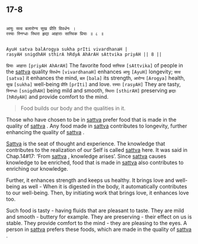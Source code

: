 ## 17-8


```shloka-sa

आयुः सत्व बलारोग्य सुख प्रीति विवर्धनः ।
रस्याः स्निग्धाः स्थिरा हृद्या आहाराः सात्त्विक प्रियाः ॥ ८ ॥

```
```shloka-sa-hk

AyuH satva balArogya sukha prIti vivardhanaH |
rasyAH snigdhAH sthirA hRdyA AhArAH sAttvika priyAH || 8 ||

```
`प्रियाः आहाराः` `[priyAH AhArAH]` The favorite food `सात्त्विक` `[sAttvika]` of people in the 
[sattva](14-6.md#sattva)
 quality `विवर्धनः` `[vivardhanaH]` enhances `आयुः` `[AyuH]` longevity; `सत्व` `[satva]` it enhances the mind, `बल` `[bala]` its strength, `आरोग्य` `[Arogya]` health, `सुख` `[sukha]` well-being `प्रीति` `[prIti]` and love. `रस्याः` `[rasyAH]` They are tasty, `स्निग्धाः` `[snigdhAH]` being mild and smooth, `स्थिराः` `[sthirAH]` preserving `हृद्याः` `[hRdyAH]` and provide comfort to the mind.


<a name='applnote_209'></a>
> Food builds our body and the qualities in it.



Those who have chosen to be in 
[sattva](14-6.md#sattva)
 prefer food that is made in the quality of 
[sattva](14-6.md#sattva)
. Any food made in 
[sattva](14-6.md#sattva)
 contributes to longevity, further enhancing the quality of 
[sattva](14-6.md#sattva)
. 

[Sattva](14-6.md#sattva)
 is the seat of thought and experience. The knowledge that contributes to the realization of our Self is called 
[sattva](14-6.md#sattva)
 here. It was said in Chap.14#17: ‘From 
[sattva](14-6.md#sattva)
, knowledge arises’. Since 
[sattva](14-6.md#sattva)
 causes knowledge to be enriched, food that is made in 
[sattva](14-6.md#sattva)
 also contributes to enriching our knowledge. 

Further, it enhances strength and keeps us healthy. It brings love and well-being as well - When it is digested in the body, it automatically contributes to our well-being. Then, by initiating work that brings love, it enhances love too. 

Such food is tasty - having fluids that are pleasant to taste. They are mild and smooth - buttery for example. They are preserving - their effect on us is stable. They provide comfort to the mind - they are pleasing to the eyes. A person in 
[sattva](14-6.md#sattva)
 prefers these foods, which are made in the quality of 
[sattva](14-6.md#sattva)
.


